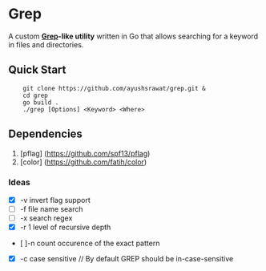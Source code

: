 # Grep

A custom **[Grep](https://en.m.wikipedia.org/wiki/Grep)-like utility** written in Go that allows searching for a keyword in files and directories.

## Quick Start

```shell
    git clone https://github.com/ayushsrawat/grep.git &
    cd grep
    go build .
    ./grep [Options] <Keyword> <Where>
```

## Dependencies

1. [pflag] (https://github.com/spf13/pflag)
2. [color] (https://github.com/fatih/color)

### Ideas

- [x] -v invert flag support
- [ ] -f file name search
- [ ] -x search regex
- [x] -r 1 level of recursive depth
- [ ]-n count occurence of the exact pattern
- [x] -c case sensitive // By default GREP should be in-case-sensitive
